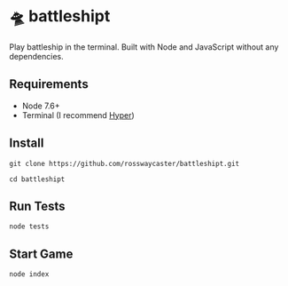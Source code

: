 # 🛸 battleshipt

Play battleship in the terminal. Built with Node and JavaScript without any dependencies.

## Requirements

- Node 7.6+
- Terminal (I recommend [Hyper](https://hyper.is/))

## Install

`git clone https://github.com/rosswaycaster/battleshipt.git`

`cd battleshipt`

## Run Tests

`node tests`

## Start Game

`node index`

